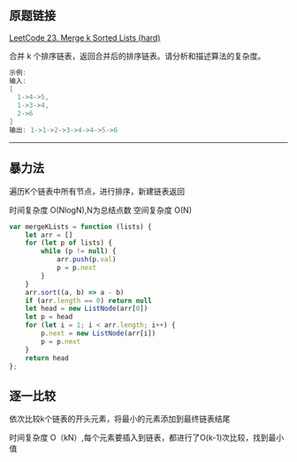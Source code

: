 ## 原题链接

[LeetCode 23. Merge k Sorted Lists (hard)](https://leetcode-cn.com/problems/merge-k-sorted-lists/)

合并 k 个排序链表，返回合并后的排序链表。请分析和描述算法的复杂度。

```cpp
示例:
输入:
[
  1->4->5,
  1->3->4,
  2->6
]
输出: 1->1->2->3->4->4->5->6
```

----

## 暴力法

遍历K个链表中所有节点，进行排序，新建链表返回

时间复杂度 O(NlogN),N为总结点数
空间复杂度 O(N)

```javascript
var mergeKLists = function (lists) {
    let arr = []
    for (let p of lists) {
        while (p != null) {
            arr.push(p.val)
            p = p.next
        }
    }
    arr.sort((a, b) => a - b)
    if (arr.length == 0) return null
    let head = new ListNode(arr[0])
    let p = head
    for (let i = 1; i < arr.length; i++) {
        p.next = new ListNode(arr[i])
        p = p.next
    }
    return head
};
```

## 逐一比较

依次比较k个链表的开头元素，将最小的元素添加到最终链表结尾

时间复杂度 O（kN）,每个元素要插入到链表，都进行了O(k-1)次比较，找到最小值
